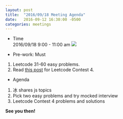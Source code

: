 ```yaml
---
layout: post
title:  "2016/09/18 Meeting Agenda"
date:   2016-09-12 16:30:00 -0500
categories: meetings
---
```


* Time  
2016/09/18 9:00 - 11:00 am <a target="_blank" href="https://calendar.google.com/calendar/event?action=TEMPLATE&amp;tmeid=aGwwMDlxdWJsanFwdjNmZGM0OTF2cHJxMjggc2hhd24uY2hyaXMuZ2FvQG0&amp;tmsrc=shawn.chris.gao%40gmail.com"><img border="0" src="https://www.google.com/calendar/images/ext/gc_button1_en.gif"></a>  

* Pre-work: Must  
1. Leetcode 31-60 easy problems.  
2. Read [this post](https://shawnchris.github.io/algorithms/2016/09/11/leetcode_contest_04.html) for Leetcode Contest 4.  

* Agenda  
1. 冰 shares js topics
2. Pick two easy problems and try mocked interview  
3. Leetcode Contest 4 problems and solutions  

**See you then!**
